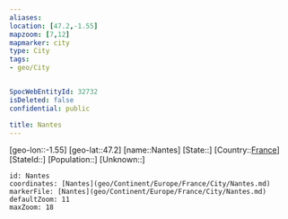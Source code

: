 ```yaml
---
aliases: 
location: [47.2,-1.55]
mapzoom: [7,12] 
mapmarker: city 
type: City
tags:
- geo/City


SpocWebEntityId: 32732
isDeleted: false
confidential: public

title: Nantes
---
```

[geo-lon::-1.55]
[geo-lat::47.2]
[name::Nantes]
[State::]
[Country::[France](geo/Continent/Europe/France.md)]
[StateId::]
[Population::]
[Unknown::]


```leaflet
id: Nantes
coordinates: [Nantes](geo/Continent/Europe/France/City/Nantes.md)
markerFile: [Nantes](geo/Continent/Europe/France/City/Nantes.md)
defaultZoom: 11 
maxZoom: 18
```


